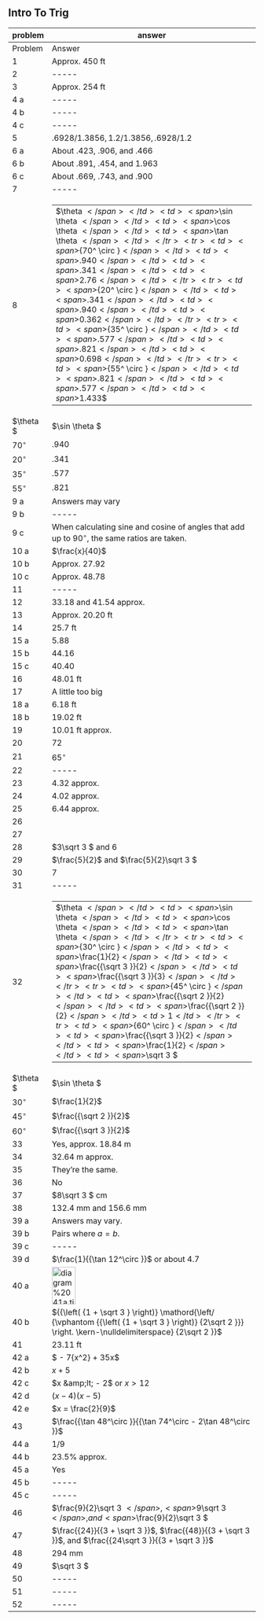 
## Intro To Trig


|problem|answer|
|-------|------|
|Problem|Answer|
|1|Approx. 450 ft
|2|-----|
|3|Approx. 254 ft|
|4 a|-----|
|4 b|-----|
|4 c|-----|
|5|<span>$.6928/1.3856, 1.2/1.3856, .6928/1.2$</span>|
|6 a|About .423, .906, and .466|
|6 b|About .891, .454, and 1.963|
|6 c|About .669, .743, and .900|
|7|-----|
|8|<table id="table-4"> <tbody> <tr> <td> <span>$\theta $</span> </td> <td> <span>$\sin \theta $</span> </td> <td> <span>$\cos \theta $</span> </td> <td> <span>$\tan \theta $</span> </td> </tr> <tr> <td> <span>${70^ \circ }$</span> </td> <td> <span>$.940$</span> </td> <td> <span>$.341$</span> </td> <td> <span>$2.76$</span> </td> </tr> <tr> <td> <span>${20^ \circ }$</span> </td> <td> <span>$.341$</span> </td> <td> <span>$.940$</span> </td> <td> <span>$0.362$</span> </td> </tr> <tr> <td> <span>${35^ \circ }$</span> </td> <td> <span>$.577$</span> </td> <td> <span>$.821$</span> </td> <td> <span>$0.698$</span> </td> </tr> <tr> <td> <span>${55^ \circ }$</span> </td> <td> <span>$.821$</span> </td> <td> <span>$.577$</span> </td> <td> <span>$1.433$</span> </td> </tr> </tbody> </table>|
|$\theta $|<span>$\sin \theta $</span>|
|${70^ \circ }$|<span>$.940$</span>|
|${20^ \circ }$|<span>$.341$</span>|
|${35^ \circ }$|<span>$.577$</span>|
|${55^ \circ }$|<span>$.821$</span>|
|9 a|Answers may vary|
|9 b|-----|
|9 c|When calculating sine and cosine of angles that add up to <span>${90^ \circ }$</span>, the same ratios are taken.|
|10 a|<span>$\frac{x}{40}$</span>|
|10 b|Approx. 27.92|
|10 c|Approx. 48.78|
|11|-----|
|12|33.18 and 41.54 approx.|
|13|Approx. 20.20 ft|
|14|25.7 ft|
|15 a|5.88|
|15 b|44.16|
|15 c|40.40|
|16|48.01 ft|
|17|A little too big|
|18 a|6.18 ft|
|18 b|19.02 ft|
|19|10.01 ft approx.|
|20|72|
|21|<span>${65^ \circ }$</span>|
|22|-----|
|23|4.32 approx.|
|24|4.02 approx.|
|25|6.44 approx.|
|26|<br>|
|27|<br>|
|28|<span>$3\sqrt 3 $</span> and 6|
|29|<span>$\frac{5}{2}$</span> and <span>$\frac{5}{2}\sqrt 3 $</span>|
|30|7|
|31|-----|
|32|<table id="table-6"> <tbody> <tr> <td> <span>$\theta $</span> </td> <td> <span>$\sin \theta $</span> </td> <td> <span>$\cos \theta $</span> </td> <td> <span>$\tan \theta $</span> </td> </tr> <tr> <td> <span>${30^ \circ }$</span> </td> <td> <span>$\frac{1}{2}$</span> </td> <td> <span>$\frac{{\sqrt 3 }}{2}$</span> </td> <td> <span>$\frac{{\sqrt 3 }}{3}$</span> </td> </tr> <tr> <td> <span>${45^ \circ }$</span> </td> <td> <span>$\frac{{\sqrt 2 }}{2}$</span> </td> <td> <span>$\frac{{\sqrt 2 }}{2}$</span> </td> <td> 1 </td> </tr> <tr> <td> <span>${60^ \circ }$</span> </td> <td> <span>$\frac{{\sqrt 3 }}{2}$</span> </td> <td> <span>$\frac{1}{2}$</span> </td> <td> <span>$\sqrt 3 $</span> </td> </tr> </tbody> </table>|
|$\theta $|<span>$\sin \theta $</span>|
|${30^ \circ }$|<span>$\frac{1}{2}$</span>|
|${45^ \circ }$|<span>$\frac{{\sqrt 2 }}{2}$</span>|
|${60^ \circ }$|<span>$\frac{{\sqrt 3 }}{2}$</span>|
|33|Yes, approx. 18.84 m|
|34|32.64 m approx.|
|35|They’re the same.|
|36|No|
|37|<span>$8\sqrt 3 $</span> cm|
|38|132.4 mm and 156.6 mm|
|39 a|Answers may vary.|
|39 b|Pairs where <span>$a = b$</span>.|
|39 c|-----|
|39 d|<span>$\frac{1}{{\tan 12^\circ }}$</span> or about 4.7|
|40 a|<img class="image" width="48" height="76" src="9-3-answers-web-images/diagram%2041a.tif" alt="diagram%2041a.tif">|
|40 b|<span>${{\left( {1 + \sqrt 3 } \right)} \mathord{\left/ {\vphantom {{\left( {1 + \sqrt 3 } \right)} {2\sqrt 2 }}} \right. \kern-\nulldelimiterspace} {2\sqrt 2 }}$</span>|
|41|23.11 ft|
|42 a|<span>$ - 7{x^2} + 35x$</span>|
|42 b|<span>$x + 5$</span>|
|42 c|<span>$x &amp;lt; - 2$</span> or <span>$x > 12$</span>|
|42 d|<span>$(x - 4)(x - 5)$</span>|
|42 e|<span>$x = \frac{2}{9}$</span>|
|43|<span>$\frac{{\tan 48^\circ }}{{\tan 74^\circ - 2\tan 48^\circ }}$</span>|
|44 a|<span>$1/9$</span>|
|44 b|23.5% approx.|
|45 a|Yes|
|45 b|-----|
|45 c|-----|
|46|<span>$\frac{9}{2}\sqrt 3 $</span>, <span>$9\sqrt 3 $</span>, and <span>$\frac{9}{2}\sqrt 3 $</span>|
|47|<span>$\frac{{24}}{{3 + \sqrt 3 }}$</span>, <span>$\frac{{48}}{{3 + \sqrt 3 }}$</span>, and <span>$\frac{{24\sqrt 3 }}{{3 + \sqrt 3 }}$</span>|
|48|294 mm|
|49|<span>$\sqrt 3 $</span>|
|50|-----|
|51|-----|
|52|-----|
